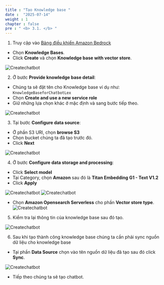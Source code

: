 ```yaml
---
title : "Tạo Knowledge base "
date :  "2025-07-14" 
weight : 1 
chapter : false
pre : " <b> 3.1. </b> "
---
```


1. Truy cập vào [Bảng điều khiển Amazon Bedrock](https://console.aws.amazon.com/bedrock/home)
  + Chọn **Knowledge Bases**.
  + Click **Create** và chọn **Knowledge base with vector store**.
  
  ![Createchatbot](/images/3.createchatbot/CreateKnowledgeBaseonBedrock3.1.png)

2. Ở bước **Provide knowledge base detail**: 
  + Chúng ta sẽ đặt tên cho Knowledge base ví dụ như: ``KnowledgeBaseforChatbotLex``
  + Chọn **Create and use a new service role**
  + Giữ những lựa chọn khác ở mặc định và sang bước tiếp theo.

  ![Createchatbot](/images/3.createchatbot/CreateKnowledgeBaseonBedrock3.2.png)

3. Tại bước **Configure data source**:
  + Ở phần S3 URI, chọn **browse S3**
  + Chọn bucket chúng ta đã tạo trước đó.
  + Click **Next**

  ![Createchatbot](/images/3.createchatbot/CreateKnowledgeBaseonBedrock3.3.png)

4. Ở bước **Configure data storage and processing**:
  + Click **Select model**
  + Tại Category, chọn **Amazon** sau đó là **Titan Embedding G1 - Text V1.2**
  + Click **Apply**

  ![Createchatbot](/images/3.createchatbot/CreateKnowledgeBaseonBedrock3.5.png)
  ![Createchatbot](/images/3.createchatbot/CreateKnowledgeBaseonBedrock3.6.png)

  + Chọn **Amazon Opensearch Serverless** cho phần **Vector store type**.
  ![Createchatbot](/images/3.createchatbot/CreateKnowledgeBaseonBedrock3.7.png)

5. Kiểm tra lại thông tin của knowledge base sau đó tạo.

  ![Createchatbot](/images/3.createchatbot/CreateKnowledgeBaseonBedrock3.8.png)

6. Sau khi tạo thành công knowledge base chúng ta cần phải sync nguồn dữ liệu cho knowledge base
  + Tại phần **Data Source** chọn vào tên nguồn dữ liệu đã tạo sau đó click **Sync**.


  ![Createchatbot](/images/3.createchatbot/CreateKnowledgeBaseonBedrock3.9.png)

  + Tiếp theo chúng ta sẽ tạo chatbot.



